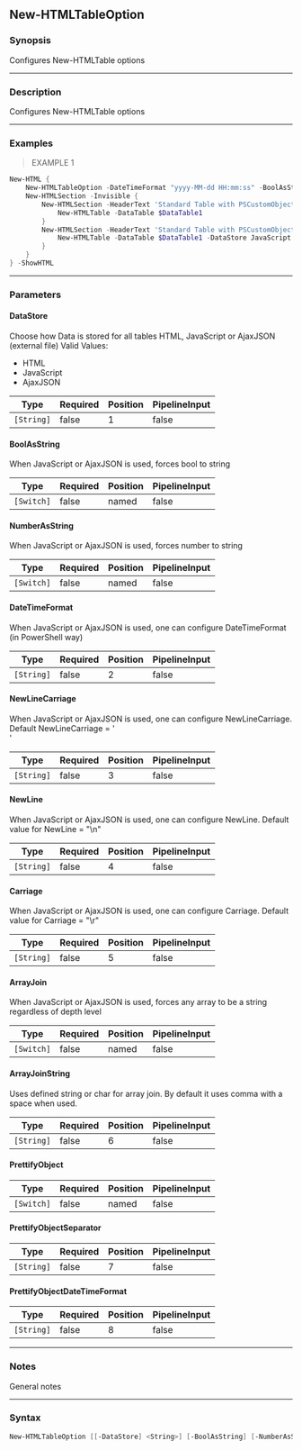 New-HTMLTableOption
-------------------

### Synopsis
Configures New-HTMLTable options

---

### Description

Configures New-HTMLTable options

---

### Examples
> EXAMPLE 1

```PowerShell
New-HTML {
    New-HTMLTableOption -DateTimeFormat "yyyy-MM-dd HH:mm:ss" -BoolAsString
    New-HTMLSection -Invisible {
        New-HTMLSection -HeaderText 'Standard Table with PSCustomObjects' {
            New-HTMLTable -DataTable $DataTable1
        }
        New-HTMLSection -HeaderText 'Standard Table with PSCustomObjects' {
            New-HTMLTable -DataTable $DataTable1 -DataStore JavaScript
        }
    }
} -ShowHTML
```

---

### Parameters
#### **DataStore**
Choose how Data is stored for all tables HTML, JavaScript or AjaxJSON (external file)
Valid Values:

* HTML
* JavaScript
* AjaxJSON

|Type      |Required|Position|PipelineInput|
|----------|--------|--------|-------------|
|`[String]`|false   |1       |false        |

#### **BoolAsString**
When JavaScript or AjaxJSON is used, forces bool to string

|Type      |Required|Position|PipelineInput|
|----------|--------|--------|-------------|
|`[Switch]`|false   |named   |false        |

#### **NumberAsString**
When JavaScript or AjaxJSON is used, forces number to string

|Type      |Required|Position|PipelineInput|
|----------|--------|--------|-------------|
|`[Switch]`|false   |named   |false        |

#### **DateTimeFormat**
When JavaScript or AjaxJSON is used, one can configure DateTimeFormat (in PowerShell way)

|Type      |Required|Position|PipelineInput|
|----------|--------|--------|-------------|
|`[String]`|false   |2       |false        |

#### **NewLineCarriage**
When JavaScript or AjaxJSON is used, one can configure NewLineCarriage. Default NewLineCarriage = '<br>'

|Type      |Required|Position|PipelineInput|
|----------|--------|--------|-------------|
|`[String]`|false   |3       |false        |

#### **NewLine**
When JavaScript or AjaxJSON is used, one can configure NewLine. Default value for NewLine = "\n"

|Type      |Required|Position|PipelineInput|
|----------|--------|--------|-------------|
|`[String]`|false   |4       |false        |

#### **Carriage**
When JavaScript or AjaxJSON is used, one can configure Carriage. Default value for Carriage = "\r"

|Type      |Required|Position|PipelineInput|
|----------|--------|--------|-------------|
|`[String]`|false   |5       |false        |

#### **ArrayJoin**
When JavaScript or AjaxJSON is used, forces any array to be a string regardless of depth level

|Type      |Required|Position|PipelineInput|
|----------|--------|--------|-------------|
|`[Switch]`|false   |named   |false        |

#### **ArrayJoinString**
Uses defined string or char for array join. By default it uses comma with a space when used.

|Type      |Required|Position|PipelineInput|
|----------|--------|--------|-------------|
|`[String]`|false   |6       |false        |

#### **PrettifyObject**

|Type      |Required|Position|PipelineInput|
|----------|--------|--------|-------------|
|`[Switch]`|false   |named   |false        |

#### **PrettifyObjectSeparator**

|Type      |Required|Position|PipelineInput|
|----------|--------|--------|-------------|
|`[String]`|false   |7       |false        |

#### **PrettifyObjectDateTimeFormat**

|Type      |Required|Position|PipelineInput|
|----------|--------|--------|-------------|
|`[String]`|false   |8       |false        |

---

### Notes
General notes

---

### Syntax
```PowerShell
New-HTMLTableOption [[-DataStore] <String>] [-BoolAsString] [-NumberAsString] [[-DateTimeFormat] <String>] [[-NewLineCarriage] <String>] [[-NewLine] <String>] [[-Carriage] <String>] [-ArrayJoin] [[-ArrayJoinString] <String>] [-PrettifyObject] [[-PrettifyObjectSeparator] <String>] [[-PrettifyObjectDateTimeFormat] <String>] [<CommonParameters>]
```
